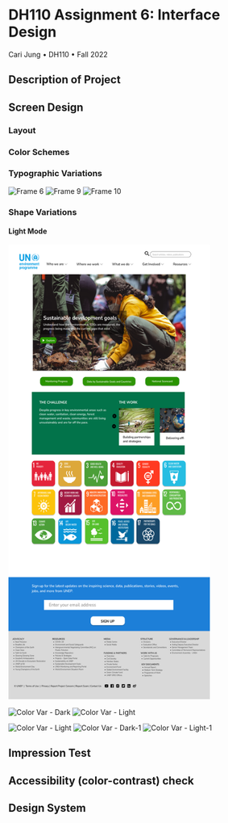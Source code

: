 # DH110 Assignment 6: Interface Design
Cari Jung • DH110 • Fall 2022

## Description of Project

## Screen Design
### Layout

### Color Schemes

### Typographic Variations
![Frame 6](https://user-images.githubusercontent.com/114601962/200778470-dbd45e45-3d8e-4866-982f-544f6990c7ee.png)
![Frame 9](https://user-images.githubusercontent.com/114601962/200778436-117a60b1-14ce-4998-8a97-bbe3959c7d6a.png)
![Frame 10](https://user-images.githubusercontent.com/114601962/200778474-b60c743c-5c99-4404-b421-ae12f559e1de.png)

### Shape Variations
#### Light Mode

<img src=colorlight1.png width="400" height="900"> 

![Color Var - Dark](https://user-images.githubusercontent.com/114601962/200779831-89a84d3d-6978-4141-a0ab-74073354a250.png) ![Color Var - Light](https://user-images.githubusercontent.com/114601962/200779855-dc8d666d-8df9-4857-8edb-eb872afc84af.png)

![Color Var - Light](https://user-images.githubusercontent.com/114601962/200779855-dc8d666d-8df9-4857-8edb-eb872afc84af.png)
![Color Var - Dark-1](https://user-images.githubusercontent.com/114601962/200779872-71e3f69c-fe1e-410d-a021-23750c05c7a8.png)
![Color Var - Light-1](https://user-images.githubusercontent.com/114601962/200779895-215cdd5d-df76-4cc0-8d87-7322465b0b58.png)


## Impression Test

## Accessibility (color-contrast) check

## Design System

